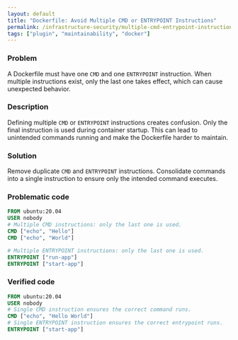 ```yaml
---
layout: default
title: "Dockerfile: Avoid Multiple CMD or ENTRYPOINT Instructions"
permalink: /infrastructure-security/multiple-cmd-entrypoint-instructions
tags: ["plugin", "maintainability", "docker"]
---
```


### Problem
A Dockerfile must have one `CMD` and one `ENTRYPOINT` instruction. When multiple instructions exist, only the last one takes effect, which can cause unexpected behavior.

### Description
Defining multiple `CMD` or `ENTRYPOINT` instructions creates confusion. Only the final instruction is used during container startup. This can lead to unintended commands running and make the Dockerfile harder to maintain.

### Solution
Remove duplicate `CMD` and `ENTRYPOINT` instructions. Consolidate commands into a single instruction to ensure only the intended command executes.

### Problematic code
```dockerfile
FROM ubuntu:20.04
USER nobody
# Multiple CMD instructions: only the last one is used.
CMD ["echo", "Hello"]
CMD ["echo", "World"]

# Multiple ENTRYPOINT instructions: only the last one is used.
ENTRYPOINT ["run-app"]
ENTRYPOINT ["start-app"]
```

### Verified code
```dockerfile
FROM ubuntu:20.04
USER nobody
# Single CMD instruction ensures the correct command runs.
CMD ["echo", "Hello World"]
# Single ENTRYPOINT instruction ensures the correct entrypoint runs.
ENTRYPOINT ["start-app"]
```
